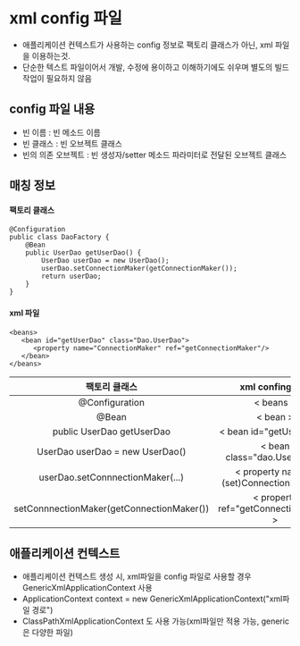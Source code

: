 # xml config 파일
* 애플리케이션 컨텍스트가 사용하는 config 정보로 팩토리 클래스가 아닌, xml 파일을 이용하는것.
* 단순한 텍스트 파일이어서 개발, 수정에 용이하고 이해하기에도 쉬우며 별도의 빌드작업이 필요하지 않음
## config 파일 내용
* 빈 이름 : 빈 메소드 이름
* 빈 클래스 : 빈 오브젝트 클래스
* 빈의 의존 오브젝트 : 빈 생성자/setter 메소드 파라미터로 전달된 오브젝트 클래스
## 매칭 정보
#### 팩토리 클래스
```
@Configuration
public class DaoFactory {
    @Bean
    public UserDao getUserDao() {
        UserDao userDao = new UserDao();
        userDao.setConnectionMaker(getConnectionMaker());
        return userDao;
    }
}
```
#### xml 파일
```
<beans>
   <bean id="getUserDao" class="Dao.UserDao">
      <property name="ConnectionMaker" ref="getConnectionMaker"/>
   </bean>
</beans>
```
|팩토리 클래스 |xml confing 파일|
|:-----------:|:---------------:|
|@Configuration| < beans >|
|@Bean|< bean >|
|public UserDao getUserDao|< bean id="getUserDao" >|
|UserDao userDao = new UserDao()|< bean class="dao.UserDao" >|
|userDao.setConnnectionMaker(...)|< property name="(set)ConnectionMaker" >|
|setConnnectionMaker(getConnectionMaker())|< property ref="getConnectionMaker" >|

## 애플리케이션 컨텍스트
* 애플리케이션 컨텍스트 생성 시, xml파일을 config 파일로 사용할 경우 GenericXmlApplicationContext 사용
* ApplicationContext context = new GenericXmlApplicationContext("xml파일 경로")
* ClassPathXmlApplicationContext 도 사용 가능(xml파일만 적용 가능, generic은 다양한 파일)

<!--stackedit_data:
eyJoaXN0b3J5IjpbMTg2MTc2MzU0OV19
-->